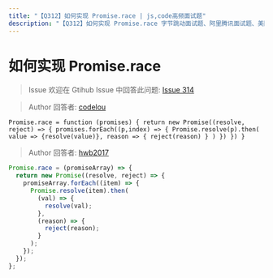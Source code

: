 ```yaml
---
title: "【Q312】如何实现 Promise.race | js,code高频面试题"
description: "【Q312】如何实现 Promise.race 字节跳动面试题、阿里腾讯面试题、美团小米面试题。"
---
```


# 如何实现 Promise.race

> Issue
> 欢迎在 Gtihub Issue 中回答此问题: [Issue 314](https://github.com/shfshanyue/Daily-Question/issues/314)

> Author
> 回答者: [codelou](https://github.com/codelou)

`Promise.race = function (promises) {
   return new Promise((resolve, reject) => {
     promises.forEach((p,index) => {
         Promise.resolve(p).then(
            value => {resolve(value)},
            reason => {
              reject(reason)
            }
         )
     })
  })
}`

> Author
> 回答者: [hwb2017](https://github.com/hwb2017)

```javascript
Promise.race = (promiseArray) => {
  return new Promise((resolve, reject) => {
    promiseArray.forEach((item) => {
      Promise.resolve(item).then(
        (val) => {
          resolve(val);
        },
        (reason) => {
          reject(reason);
        }
      );
    });
  });
};
```
